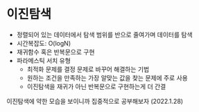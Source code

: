 # 이진탐색
* 정렬되어 있는 데이터에서 탐색 범위를 반으로 줄여가며 데이터를 탐색
* 시간복잡도: O(logN)
* 재귀함수 혹은 반복문으로 구현
* 파라메스틱 서치 유형
  * 최적화 문제를 결정 문제로 바꾸어 해결하는 기법
  * 원하는 조건을 만족하는 가장 알맞는 값을 찾는 문제에 주로 사용
  * 이진탐색을 재귀가 아닌 반복문으로 구현하는게 더 간결




이진탐색에 약한 모습을 보이니까 집중적으로 공부해보자 (2022.1.28)
